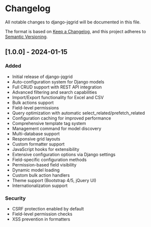 # Changelog

All notable changes to django-jqgrid will be documented in this file.

The format is based on [Keep a Changelog](https://keepachangelog.com/en/1.0.0/),
and this project adheres to [Semantic Versioning](https://semver.org/spec/v2.0.0.html).

## [1.0.0] - 2024-01-15

### Added
- Initial release of django-jqgrid
- Auto-configuration system for Django models
- Full CRUD support with REST API integration
- Advanced filtering and search capabilities
- Import/Export functionality for Excel and CSV
- Bulk actions support
- Field-level permissions
- Query optimization with automatic select_related/prefetch_related
- Configuration caching for improved performance
- Comprehensive template tag system
- Management command for model discovery
- Multi-database support
- Responsive grid layouts
- Custom formatter support
- JavaScript hooks for extensibility
- Extensive configuration options via Django settings
- Field-specific configuration methods
- Permission-based field visibility
- Dynamic model loading
- Custom bulk action handlers
- Theme support (Bootstrap 4/5, jQuery UI)
- Internationalization support

### Security
- CSRF protection enabled by default
- Field-level permission checks
- XSS prevention in formatters